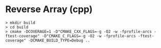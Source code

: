 # Reverse Array (cpp)

    > mkdir build
    > cd build
    > cmake -DCOVERAGE=1 -D"CMAKE_CXX_FLAGS=-g -O2 -w -fprofile-arcs -ftest-coverage" -D"CMAKE_C_FLAGS=-g -O2 -w -fprofile-arcs -ftest-coverage" -DCMAKE_BUILD_TYPE=Debug ..
